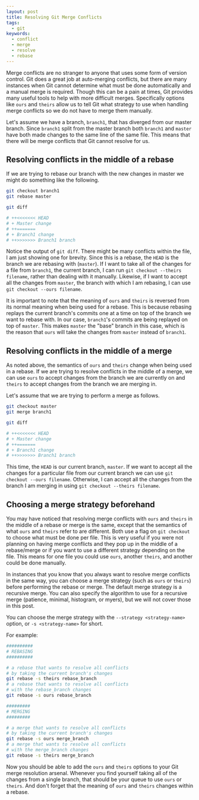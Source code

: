 ```yaml
---
layout: post
title: Resolving Git Merge Conflicts
tags:
  - git
keywords:
  - conflict
  - merge
  - resolve
  - rebase
---
```


Merge conflicts are no stranger to anyone that uses some form of version control. Git does a great job at auto-merging conflicts, but there are many instances when Git cannot determine what must be done automatically and a manual merge is required. Though this can be a pain at times, Git provides many useful tools to help with more difficult merges. Specifically options like `ours` and `theirs` allow us to tell Git what strategy to use when handling merge conflicts so we do not have to merge them manually.

<!--more-->

Let's assume we have a branch, `branch1`, that has diverged from our master branch. Since `branch1` split from the master branch both `branch1` and `master` have both made changes to the same line of the same file. This means that there will be merge conflicts that Git cannot resolve for us.

## Resolving conflicts in the middle of a rebase

If we are trying to rebase our branch with the new changes in master we might do something like the following.

```sh
git checkout branch1
git rebase master

git diff

# ++<<<<<<< HEAD
# + Master change
# ++=======
# + Branch1 change
# ++>>>>>>> Branch1 branch
```

Notice the output of `git diff`. There might be many conflicts within the file, I am just showing one for brevity. Since this is a rebase, the `HEAD` is the branch we are rebasing with (`master`). If I want to take all of the changes for a file from `branch1`, the current branch, I can run `git checkout --theirs filename`, rather than dealing with it manually. Likewise, if I want to accept all the changes from `master`, the branch with which I am rebasing, I can use `git checkout --ours filename`.

It is important to note that the meaning of `ours` and `theirs` is reversed from its normal meaning when being used for a rebase. This is because rebasing replays the current branch's commits one at a time on top of the branch we want to rebase with. In our case, `branch1`'s commits are being replayed on top of `master`. This makes `master` the "base" branch in this case, which is the reason that `ours` will take the changes from `master` instead of `branch1`.

## Resolving conflicts in the middle of a merge

As noted above, the semantics of `ours` and `theirs` change when being used in a rebase. If we are trying to resolve conflicts in the middle of a merge, we can use `ours` to accept changes from the branch we are currently on and `theirs` to accept changes from the branch we are merging in.

Let's assume that we are trying to perform a merge as follows.

```sh
git checkout master
git merge branch1

git diff

# ++<<<<<<< HEAD
# + Master change
# ++=======
# + Branch1 change
# ++>>>>>>> Branch1 branch
```
This time, the `HEAD` is our current branch, `master`. If we want to accept all the changes for a particular file from our current branch we can use `git checkout --ours filename`. Otherwise, I can accept all the changes from the branch I am merging in using `git checkout --theirs filename`.

## Choosing a merge strategy beforehand

You may have noticed that resolving merge conflicts with `ours` and `theirs` in the middle of a rebase or merge is the same, except that the semantics of what `ours` and `theirs` refer to are different. Both use a flag on `git checkout` to choose what must be done per file. This is very useful if you were not planning on having merge conflicts and they pop up in the middle of a rebase/merge or if you want to use a different strategy depending on the file. This means for one file you could use `ours`, another `theirs`, and another could be done manually.

In instances that you know that you always want to resolve merge conflicts in the same way, you can choose a merge strategy (such as `ours` or `theirs`) before performing the rebase or merge. The default merge strategy is a recursive merge. You can also specify the algorithm to use for a recursive merge (patience, minimal, histogram, or myers), but we will not cover those in this post.

You can choose the merge strategy with the `--strategy <strategy-name>` option, or `-s <strategy-name>` for short.

For example:

```sh
##########
# REBASING
##########

# a rebase that wants to resolve all conflicts
# by taking the current branch's changes
git rebase -s theirs rebase_branch
# a rebase that wants to resolve all conflicts
# with the rebase_branch changes
git rebase -s ours rebase_branch

#########
# MERGING
#########

# a merge that wants to resolve all conflicts
# by taking the current branch's changes
git rebase -s ours merge_branch
# a merge that wants to resolve all conflicts
# with the merge_branch changes
git rebase -s theirs merge_branch
```

Now you should be able to add the `ours` and `theirs` options to your Git merge resolution arsenal. Whenever you find yourself taking all of the changes from a single branch, that should be your queue to use `ours` or `theirs`. And don't forget that the meaning of `ours` and `theirs` changes within a rebase.
